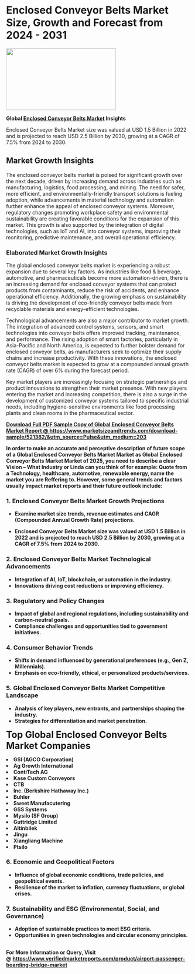 <H1>Enclosed Conveyor Belts Market Size, Growth and Forecast from 2024 - 2031</H1><img class="aligncenter size-medium wp-image-584254" src="https://thirdeyenews.in/wp-content/uploads/2024/09/Global-Market-Research-300x168.jpeg" alt="" width="300" height="168" /><p><strong>Global&nbsp;<a href="https://www.marketsizeandtrends.com/download-sample/521382/&amp;utm_source=Pulse&amp;utm_medium=203">Enclosed Conveyor Belts Market</a> Insights</strong></p><p>Enclosed Conveyor Belts Market size was valued at USD 1.5 Billion in 2022 and is projected to reach USD 2.5 Billion by 2030, growing at a CAGR of 7.5% from 2024 to 2030.</p><p><h2>Market Growth Insights</h2> <p>The enclosed conveyor belts market is poised for significant growth over the next decade, driven by increasing demand across industries such as manufacturing, logistics, food processing, and mining. The need for safer, more efficient, and environmentally-friendly transport solutions is fueling adoption, while advancements in material technology and automation further enhance the appeal of enclosed conveyor systems. Moreover, regulatory changes promoting workplace safety and environmental sustainability are creating favorable conditions for the expansion of this market. This growth is also supported by the integration of digital technologies, such as IoT and AI, into conveyor systems, improving their monitoring, predictive maintenance, and overall operational efficiency.</p> <p><strong><a href="#"></a></strong></p> <h3>Elaborated Market Growth Insights</h3> <p>The global enclosed conveyor belts market is experiencing a robust expansion due to several key factors. As industries like food & beverage, automotive, and pharmaceuticals become more automation-driven, there is an increasing demand for enclosed conveyor systems that can protect products from contaminants, reduce the risk of accidents, and enhance operational efficiency. Additionally, the growing emphasis on sustainability is driving the development of eco-friendly conveyor belts made from recyclable materials and energy-efficient technologies.</p> <p>Technological advancements are also a major contributor to market growth. The integration of advanced control systems, sensors, and smart technologies into conveyor belts offers improved tracking, maintenance, and performance. The rising adoption of smart factories, particularly in Asia-Pacific and North America, is expected to further bolster demand for enclosed conveyor belts, as manufacturers seek to optimize their supply chains and increase productivity. With these innovations, the enclosed conveyor belts market is expected to grow at a compounded annual growth rate (CAGR) of over 6% during the forecast period.</p> <p>Key market players are increasingly focusing on strategic partnerships and product innovations to strengthen their market presence. With new players entering the market and increasing competition, there is also a surge in the development of customized conveyor systems tailored to specific industrial needs, including hygiene-sensitive environments like food processing plants and clean rooms in the pharmaceutical sector.</p> <p><strong><a href="#"></p><p><span class=""><strong>Download Full PDF Sample Copy of Global Enclosed Conveyor Belts Market Report</strong> @ <a href="https://www.marketsizeandtrends.com/download-sample/521382/&amp;utm_source=Pulse&amp;utm_medium=203" target="_blank">https://www.marketsizeandtrends.com/download-sample/521382/&amp;utm_source=Pulse&amp;utm_medium=203</a></span></p><p>In order to make an accurate and perceptive description of future scope of a Global&nbsp;Enclosed Conveyor Belts Market Market as Global&nbsp;Enclosed Conveyor Belts Market Market of 2025, you need to describe a clear Vision &ndash; What Industry or Linda can you think of for example: Quote from a Technology, healthcare, automotive, renewable energy, name the market you are Reffering to. However, some general trends and factors usually impact market reports and their future outlook include:</p><h3>1.&nbsp;<strong>Enclosed Conveyor Belts Market Growth Projections</strong></h3><ul><li>Examine market size trends, revenue estimates and CAGR (Compounded Annual Growth Rate) projections.</li><li><p>Enclosed Conveyor Belts Market size was valued at USD 1.5 Billion in 2022 and is projected to reach USD 2.5 Billion by 2030, growing at a CAGR of 7.5% from 2024 to 2030.</p></li></ul><h3>2.&nbsp;<strong>Enclosed Conveyor Belts Market Technological Advancements</strong></h3><ul><li>Integration of AI, IoT, blockchain, or automation in the industry.</li><li>Innovations driving cost reductions or improving efficiency.</li></ul><h3>3.&nbsp;<strong>Regulatory and Policy Changes</strong></h3><ul><li>Impact of global and regional regulations, including sustainability and carbon-neutral goals.</li><li>Compliance challenges and opportunities tied to government initiatives.</li></ul><h3>4.&nbsp;<strong>Consumer Behavior Trends</strong></h3><ul><li>Shifts in demand influenced by generational preferences (e.g., Gen Z, Millennials).</li><li>Emphasis on eco-friendly, ethical, or personalized products/services.</li></ul><h3>5.&nbsp;<strong>Global Enclosed Conveyor Belts Market Competitive Landscape</strong></h3><ul><li>Analysis of key players, new entrants, and partnerships shaping the industry.</li><li>Strategies for differentiation and market penetration.</li></ul><p data-pm-slice="1 1 []"><span style="color: inherit; font-family: inherit; font-size: 25px;">Top Global Enclosed Conveyor Belts Market Companies</span></p><div class="" data-test-id=""><p><li>GSI (AGCO Corporation)</li><li> Ag Growth International</li><li> ContiTech AG</li><li> Kase Custom Conveyors</li><li> CTB</li><li> Inc. (Berkshire Hathaway Inc.)</li><li> Buhler</li><li> Sweet Manufacutering</li><li> GSS Systems</li><li> Mysilo (SF Group)</li><li> Guttridge Limited</li><li> Altinbilek</li><li> Jingu</li><li> Xiangliang Machine</li><li> Ptsilo</li></p></div><h3>6.&nbsp;<strong>Economic and Geopolitical Factors</strong></h3><ul><li>Influence of global economic conditions, trade policies, and geopolitical events.</li><li>Resilience of the market to inflation, currency fluctuations, or global crises.</li></ul><h3>7.&nbsp;<strong>Sustainability and ESG (Environmental, Social, and Governance)</strong></h3><ul><li>Adoption of sustainable practices to meet ESG criteria.</li><li>Opportunities in green technologies and circular economy principles.</li></ul><h2><strong style="font-size: 14px;">For More Information or Query, Visit @&nbsp;</strong><a style="background-color: #ffffff; font-size: 14px;" href="https://www.marketsizeandtrends.com/report/enclosed-conveyor-belts-market/" target="_blank">https://www.verifiedmarketreports.com/product/airport-passenger-boarding-bridge-market</a></h2>
